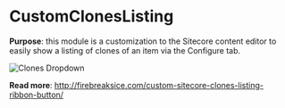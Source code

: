 CustomClonesListing
===================
**Purpose**: this module is a customization to the Sitecore content editor to easily show a listing of clones of an item via the Configure tab.

![Clones Dropdown](http://firebreaksice.com/wp-content/uploads/2012/06/Clones0.jpg "Clones Dropdown")

**Read more**: http://firebreaksice.com/custom-sitecore-clones-listing-ribbon-button/
